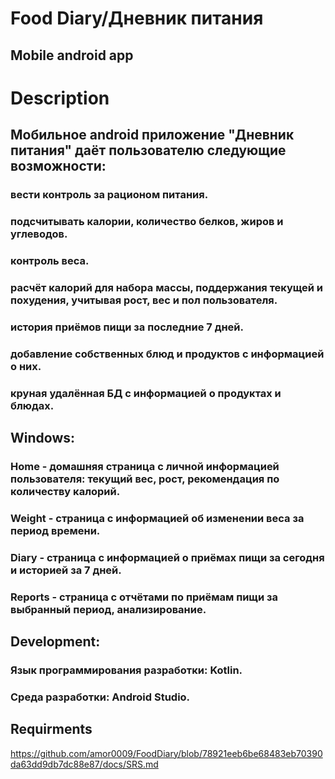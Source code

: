 # Food Diary/Дневник питания
## Mobile android app

# Description
## Мобильное android приложение "Дневник питания" даёт пользователю следующие возможности:
### вести контроль за рационом питания.
### подсчитывать калории, количество белков, жиров и углеводов.
### контроль веса.
### расчёт калорий для набора массы, поддержания текущей и похудения, учитывая рост, вес и пол пользователя.
### история приёмов пищи за последние 7 дней.
### добавление собственных блюд и продуктов с информацией о них.
### круная удалённая БД с информацией о продуктах и блюдах.

## Windows:
### Home - домашняя страница с личной информацией пользователя: текущий вес, рост, рекомендация по количеству калорий.
### Weight - страница с  информацией об изменении веса за период времени.
### Diary - страница с информацией о приёмах пищи за сегодня и историей за 7 дней.
### Reports - страница с отчётами по приёмам пищи за выбранный период, анализирование.

## Development:
###  Язык программирования разработки: Kotlin.
### Среда разработки: Android Studio.

## Requirments
https://github.com/amor0009/FoodDiary/blob/78921eeb6be68483eb70390da63dd9db7dc88e87/docs/SRS.md
